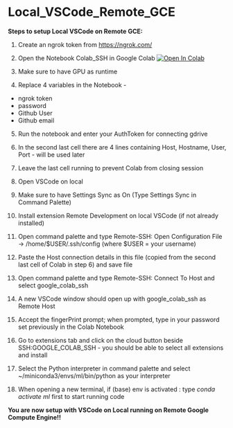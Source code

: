 # Local_VSCode_Remote_GCE

**Steps to setup Local VSCode on Remote GCE:**

1. Create an ngrok token from https://ngrok.com/

2. Open the Notebook Colab_SSH in Google Colab  [![Open In Colab](https://colab.research.google.com/assets/colab-badge.svg)](https://colab.research.google.com/github/sciencepal/Local_VSCode_Remote_GCE/blob/main/Colab_SSH.ipynb)

3. Make sure to have GPU as runtime

4. Replace 4 variables in the Notebook - 

<ul>
  <li>ngrok token</li>
  <li>password</li>
  <li>Github User</li>
  <li>Github email</li>
</ul>

5. Run the notebook and enter your AuthToken for connecting gdrive

6. In the second last cell there are 4 lines containing Host, Hostname, User, Port - will be used later

7. Leave the last cell running to prevent Colab from closing session 

8. Open VSCode on local

9. Make sure to have Settings Sync as On (Type Settings Sync in Command Palette)

10. Install extension Remote Development on local VSCode (if not already installed)

11. Open command palette and type Remote-SSH: Open Configuration File -> /home/$USER/.ssh/config (where $USER = your username)

12. Paste the Host connection details in this file (copied from the second last cell of Colab in step 6) and save file

13. Open command palette and type Remote-SSH: Connect To Host and select google_colab_ssh

14. A new VSCode window should open up with google_colab_ssh as Remote Host

15. Accept the fingerPrint prompt; when prompted, type in your password set previously in the Colab Notebook

16. Go to extensions tab and click on the cloud button beside SSH:GOOGLE_COLAB_SSH - you should be able to select all extensions and install

17. Select the Python interpreter in command palette and select ~/miniconda3/envs/ml/bin/python as your interpreter

18. When opening a new terminal, if (base) env is activated : type *conda activate ml* first to start running code

**You are now setup with VSCode on Local running on Remote Google Compute Engine!!**
